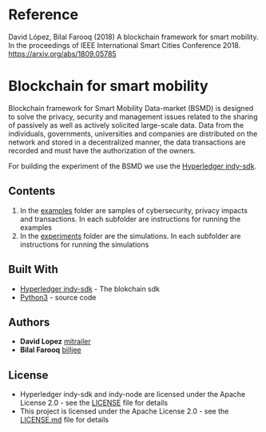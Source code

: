 # Reference
David López, Bilal Farooq (2018) A blockchain framework for smart mobility.	In the proceedings of IEEE International Smart Cities Conference 2018. https://arxiv.org/abs/1809.05785

# Blockchain for smart mobility
Blockchain framework for Smart Mobility Data-market (BSMD) is designed to solve the privacy, security and management issues related to the sharing of passively as well as actively solicited large-scale data. Data from the individuals, governments, universities and companies are distributed on the network and stored in a decentralized manner, the data transactions are recorded and must have the authorization of the owners.

For building the experiment of the BSMD we use the [Hyperledger indy-sdk](https://github.com/hyperledger/indy-sdk).

## Contents
1. In the [examples](/examples) folder are samples of cybersecurity, privacy impacts and transactions. In each subfolder are instructions for running the examples 
2. In the [experiments](/experiments) folder are the simulations. In each subfolder are instructions for running the simulations 

## Built With

* [Hyperledger indy-sdk](https://github.com/hyperledger/indy-sdk) - The blokchain sdk
* [Python3](https://www.python.org/download/releases/3.0/) - source code

## Authors

* **David Lopez** [mitrailer](https://github.com/mitrailer)
* **Bilal Farooq** [billjee](https://github.com/billjee/)

## License

* Hyperledger indy-sdk and indy-node are licensed under the Apache License 2.0 - see the [LICENSE](https://github.com/hyperledger/indy-node/blob/master/LICENSE) file for details
* This project is licensed under the Apache License 2.0 - see the [LICENSE.md](LICENSE.md) file for details
